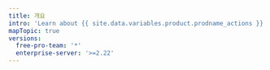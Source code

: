 ```yaml
---
title: 개요
intro: 'Learn about {{ site.data.variables.product.prodname_actions }} concepts and terminology.'
mapTopic: true
versions:
  free-pro-team: '*'
  enterprise-server: '>=2.22'
---
```


